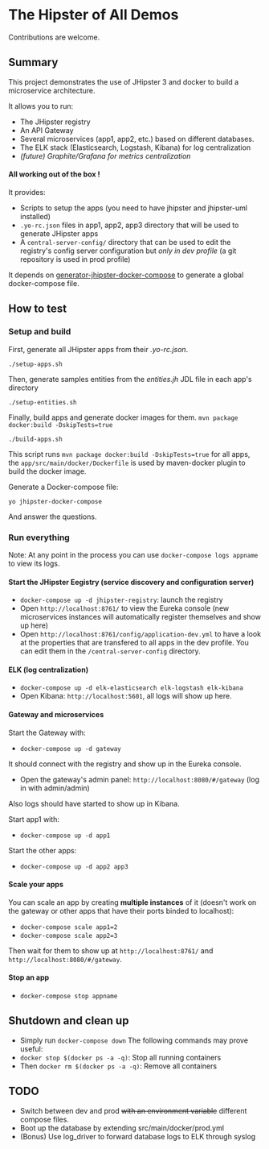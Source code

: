 # The Hipster of All Demos

Contributions are welcome.

## Summary
This project demonstrates the use of JHipster 3 and docker to build a microservice architecture.

It allows you to run:
- The JHipster registry
- An API Gateway
- Several microservices (app1, app2, etc.) based on different databases.
- The ELK stack (Elasticsearch, Logstash, Kibana) for log centralization
- _(future) Graphite/Grafana for metrics centralization_

#### **All working out of the box !**

It provides:
- Scripts to setup the apps (you need to have jhipster and jhipster-uml installed) 
- `.yo-rc.json` files in app1, app2, app3 directory that will be used to generate JHipster apps
- A `central-server-config/` directory that can be used to edit the registry's config server configuration but _only in dev profile_ (a git repository is used in prod profile)

It depends on [generator-jhipster-docker-compose](https://github.com/jhipster/generator-jhipster-docker-compose) to generate a global docker-compose file.

## How to test

### Setup and build
First, generate all JHipster apps from their _.yo-rc.json_.

    ./setup-apps.sh
    
Then, generate samples entities from the _entities.jh_ JDL file in each app's directory

    ./setup-entities.sh

Finally, build apps and generate docker images for them.  `mvn package docker:build -DskipTests=true`

    ./build-apps.sh
    
This script runs `mvn package docker:build -DskipTests=true` for all apps, the `app/src/main/docker/Dockerfile` is used by maven-docker plugin to build the docker image.

Generate a Docker-compose file:

    yo jhipster-docker-compose

And answer the questions.


### Run everything

Note: At any point in the process you can use `docker-compose logs appname` to view its logs.

#### Start the JHipster Eegistry (service discovery and configuration server)

- `docker-compose up -d jhipster-registry`: launch the registry
- Open `http://localhost:8761/` to view the Eureka console (new microservices instances will automatically register themselves and show up here)
- Open `http://localhost:8761/config/application-dev.yml` to have a look at the properties that are transfered to all apps in the dev profile. You can edit them in the `/central-server-config` directory.

#### ELK (log centralization)

- `docker-compose up -d elk-elasticsearch elk-logstash elk-kibana`
- Open Kibana: `http://localhost:5601`, all logs will show up here.

#### Gateway and microservices

Start the Gateway with:
- `docker-compose up -d gateway`

It should connect with the registry and show up in the Eureka console.
- Open the gateway's admin panel: `http://localhost:8080/#/gateway` (log in with admin/admin)

Also logs should have started to show up in Kibana.

Start app1 with:
- `docker-compose up -d app1`

Start the other apps:
- `docker-compose up -d app2 app3`

#### Scale your apps

You can scale an app by creating **multiple instances** of it (doesn't work on the gateway or other apps that have their ports binded to localhost):
- `docker-compose scale app1=2`
- `docker-compose scale app2=3`

Then wait for them to show up at `http://localhost:8761/` and `http://localhost:8080/#/gateway`.

#### Stop an app
- `docker-compose stop appname`


## Shutdown and clean up
- Simply run `docker-compose down`
The following commands may prove useful:
- `docker stop $(docker ps -a -q)`: Stop all running containers
- Then `docker rm $(docker ps -a -q)`: Remove all containers

## TODO
- Switch between dev and prod ~~with an environment variable~~ different compose files.
- Boot up the database by extending src/main/docker/prod.yml
- (Bonus) Use log_driver to forward database logs to ELK through syslog


